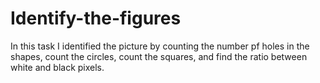 # Identify-the-figures
In this task I identified the picture by counting the number pf holes in the shapes, count the circles, count the squares, and find the ratio between white and black pixels. 

